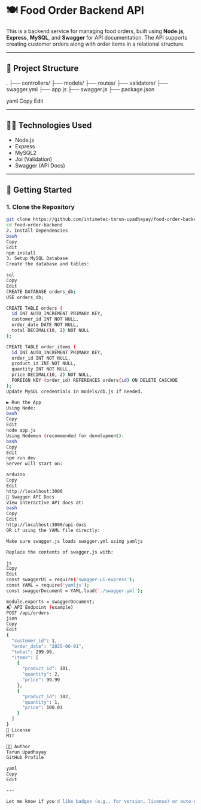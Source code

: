 # 🍽️ Food Order Backend API

This is a backend service for managing food orders, built using **Node.js**, **Express**, **MySQL**, and **Swagger** for API documentation. The API supports creating customer orders along with order items in a relational structure.

---

## 📁 Project Structure

.
├── controllers/
├── models/
├── routes/
├── validators/
├── swagger.yml
├── app.js
├── swagger.js
├── package.json

yaml
Copy
Edit

---

## 🧑‍💻 Technologies Used

- Node.js
- Express
- MySQL2
- Joi (Validation)
- Swagger (API Docs)

---

## 🚀 Getting Started

### 1. Clone the Repository

```bash
git clone https://github.com/intimetec-tarun-upadhayay/food-order-backend.git
cd food-order-backend
2. Install Dependencies
bash
Copy
Edit
npm install
3. Setup MySQL Database
Create the database and tables:

sql
Copy
Edit
CREATE DATABASE orders_db;
USE orders_db;

CREATE TABLE orders (
  id INT AUTO_INCREMENT PRIMARY KEY,
  customer_id INT NOT NULL,
  order_date DATE NOT NULL,
  total DECIMAL(10, 2) NOT NULL
);

CREATE TABLE order_items (
  id INT AUTO_INCREMENT PRIMARY KEY,
  order_id INT NOT NULL,
  product_id INT NOT NULL,
  quantity INT NOT NULL,
  price DECIMAL(10, 2) NOT NULL,
  FOREIGN KEY (order_id) REFERENCES orders(id) ON DELETE CASCADE
);
Update MySQL credentials in models/db.js if needed.

▶️ Run the App
Using Node:
bash
Copy
Edit
node app.js
Using Nodemon (recommended for development):
bash
Copy
Edit
npm run dev
Server will start on:

arduino
Copy
Edit
http://localhost:3000
📘 Swagger API Docs
View interactive API docs at:
bash
Copy
Edit
http://localhost:3000/api-docs
OR if using the YAML file directly:

Make sure swagger.js loads swagger.yml using yamljs

Replace the contents of swagger.js with:

js
Copy
Edit
const swaggerUi = require('swagger-ui-express');
const YAML = require('yamljs');
const swaggerDocument = YAML.load('./swagger.yml');

module.exports = swaggerDocument;
📬 API Endpoint (example)
POST /api/orders
json
Copy
Edit
{
  "customer_id": 1,
  "order_date": "2025-06-01",
  "total": 299.99,
  "items": [
    {
      "product_id": 101,
      "quantity": 2,
      "price": 99.99
    },
    {
      "product_id": 102,
      "quantity": 1,
      "price": 100.01
    }
  ]
}
📄 License
MIT

👨‍💻 Author
Tarun Upadhayay
GitHub Profile

yaml
Copy
Edit

---

Let me know if you'd like badges (e.g., for version, license) or auto-deploy instructions (e.g., using Render or Railway).
